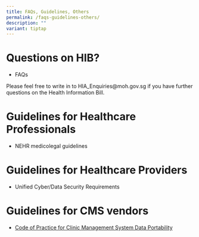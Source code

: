 ```yaml
---
title: FAQs, Guidelines, Others
permalink: /faqs-guidelines-others/
description: ""
variant: tiptap
---
```

<h1>Questions on HIB?</h1><ul data-tight="true" class="tight"><li><p>FAQs</p></li></ul><p>Please feel free to write in to HIA_Enquiries@moh.gov.sg if you have further questions on the Health Information Bill.</p><h1>Guidelines for Healthcare Professionals</h1><ul data-tight="true" class="tight"><li><p>NEHR medicolegal guidelines</p></li></ul><h1>Guidelines for Healthcare Providers</h1><ul data-tight="true" class="tight"><li><p>Unified Cyber/Data Security Requirements</p></li></ul><h1>Guidelines for CMS vendors</h1><ul data-tight="true" class="tight"><li><p><a href="https://www.moh.gov.sg/resources-statistics/guidelines/code-of-practice-for-clinic-management-system-data-portability" rel="noopener noreferrer nofollow" target="_blank">Code of Practice for Clinic Management System Data Portability</a></p></li></ul><p></p>